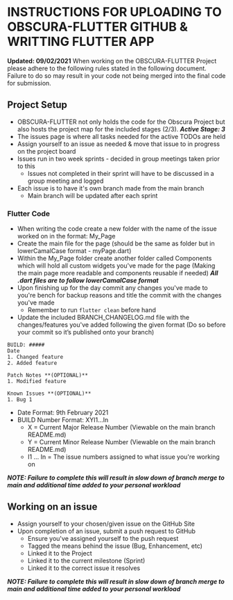 # INSTRUCTIONS FOR UPLOADING TO OBSCURA-FLUTTER GITHUB & WRITTING FLUTTER APP
**Updated: 09/02/2021**
When working on the OBSCURA-FLUTTER Project please adhere to the following rules stated in the following document. Failure to do so may result in your code not being merged into the final code for submission.

## Project Setup
- OBSCURA-FLUTTER not only holds the code for the Obscura Project but also hosts the project map for the included stages (2/3). ***Active Stage: 3***
- The issues page is where all tasks needed for the active TODOs are held
- Assign yourself to an issue as needed & move that issue to in progress on the project board
- Issues run in two week sprints - decided in group meetings taken prior to this
    - Issues not completed in their sprint will have to be discussed in a group meeting and logged
- Each issue is to have it's own branch made from the main branch
    - Main branch will be updated after each sprint

### Flutter Code
- When writing the code create a new folder with the name of the issue worked on in the format: My_Page
- Create the main file for the page (should be the same as folder but in lowerCamalCase format - myPage.dart)
- Within the My_Page folder create another folder called Components which will hold all custom widgets you've made for the page (Making the main page more readable and components reusable if needed)
***All .dart files are to follow lowerCamalCase format***
- Upon finishing up for the day commit any changes you've made to you're bench for backup reasons and title the commit with the changes you've made
   - Remember to run ```flutter clean``` before hand
- Update the included BRANCH_CHANGELOG.md file with the changes/features you've added following the given format (Do so before your commit so it’s published onto your branch)
```
BUILD: #####
Date
1. Changed feature
2. Added feature

Patch Notes **(OPTIONAL)**
1. Modified feature

Known Issues **(OPTIONAL)**
1. Bug 1
```

- Date Format: 9th February 2021
- BUILD Number Format: XYI1...In
    - X = Current Major Release Number (Viewable on the main branch README.md)
    - Y = Current Minor Release Number (Viewable on the main branch README.md)
    - I1 ... In = The issue numbers assigned to what issue you're working on

***NOTE: Failure to complete this will result in slow down of branch merge to main and additional time added to your personal workload***

## Working on an issue
- Assign yourself to your chosen/given issue on the GitHub Site
- Upon completion of an issue, submit a push request to GitHub
    - Ensure you've assigned yourself to the push request
    - Tagged the means behind the issue (Bug, Enhancement, etc)
    - Linked it to the Project
    - Linked it to the current milestone (Sprint)
    - Linked it to the correct issue it resolves

***NOTE: Failure to complete this will result in slow down of branch merge to main and additional time added to your personal workload***
